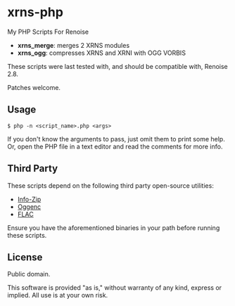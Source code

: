 xrns-php
========

My PHP Scripts For Renoise

 * __xrns_merge__: merges 2 XRNS modules
 * __xrns_ogg__: compresses XRNS and XRNI with OGG VORBIS

These scripts were last tested with, and should be compatible with, Renoise 2.8. 

Patches welcome.


Usage
-----

`$ php -n <script_name>.php <args>`

If you don't know the arguments to pass, just omit them to print some help. Or, open the PHP file in a text editor and read the comments for more info.


Third Party
-----------

These scripts depend on the following third party open-source utilities:

 * [Info-Zip](http://www.info-zip.org/)
 * [Oggenc](http://www.rarewares.org/ogg-oggenc.php)
 * [FLAC](http://flac.sourceforge.net/)

Ensure you have the aforementioned binaries in your path before running these scripts.


License
-------

Public domain. 

This software is provided "as is," without warranty of any kind, express or implied. All use is at your own risk.
